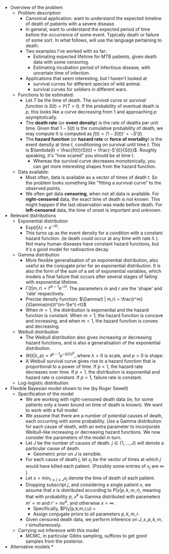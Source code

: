 * Overview of the problem
     * Problem description
         * Canonical application: want to understand the expected timeline of death of patients with a severe disease.
         * In general, want to understand the expected period of time before the occurrence of some event. Typically death or failure of some sort. In what follows, will use the language pertaining to death.
         * Two examples I've worked with so far:
             * Estimating expected lifetime for MTB patients, given death data with some censoring.
             * Estimating incubation period of infectious disease, with uncertain time of infection.
         * Applications that seem interesting, but I haven't looked at
             * survival curves for different species of wild animal.
             * survival curves for soldiers in different wars.
     * Functions to be estimated:
         * Let $T$ be the time of death. The *survival curve* or *survival function* is $S(t) = \mathbb{P}(T > t)$. If the probability of eventual death is $p$, this looks like a curve decreasing from 1 and approaching $p$ asymptotically.
         * The **death rate** (or **event density**)  is the rate of deaths per unit time. Given that $1 - S(t)$ is the cumulative probability of death, we may compute  It is computed as $f(t) = (1 - S(t))' = -S'(t)$.
         * The **hazard function** (or **hazard rate** or **force of mortality**) is the event density at time $t$, conditioning on survival until time $t$. This is $\lambda(t) = \frac{f(t)}{S(t)} = \frac{-S'(t)}{S(t)}$. Roughly speaking, it's "how scared" you should be at time $t$.
             * Whereas the survival curve decreases monotonically, you can get more interesting shapes from the hazard function.
     * Data available:
         * Most often, data is available as a vector of times of death $t$. So the problem looks something like "fitting a survival curve" to the observed points.
         * We often get data **censoring**, when not all data is available. For **right-censored** data, the exact time of death is not known. This might happen if the last observation was made before death. For **left-censored** data, the time of onset is important and unknown.
 * Relevant distributions
     * Exponential distribution
         * $\textrm{Exp}(t | \lambda) \propto e^{-\lambda t}$.
         * This turns up as the event density for a condition with a constant hazard function. (ie death could occur at any time with rate $\lambda$ ). Not many human diseases have constant hazard functions, but it's a good model for radioactive decay.
     * Gamma distribution
         * More flexible generalisation of an exponential distribution, also useful as the conjugate prior for an exponential distribution. It is also the form of the sum of a set of exponential variables, which models a final failure that occurs after several stages of failing with exponential lifetime.
         * $\Gamma(t | m, r) \propto t^{m-1} e^{-rt}$. The parameters $m$ and $r$ are the 'shape' and 'rate' respectively.
         * Precise density function: $\Gamma(t | m,r) = \frac{r^m}{\Gamma(m)}t^{m-1}e^{-rt}$
         * When $m=1$, the distribution is exponential and the hazard function is constant. When $m > 1$, the hazard function is concave and increasing, and when $m < 1$, the hazard function is convex and decreasing. 
     * Weibull distribution
         * The Weibull distribution also gives increasing or decreasing hazard functions, and is also a generalisation of the exponential distribution.
         * $W(t | \lambda, p) \propto t^{p-1} e^{-(t/\lambda)^p}$, where $\lambda > 0$ is scale, and $p > 0$ is shape.
         * A Weibull survival curve gives rise to a hazard function that is proportional to a power of time. If $p < 1$, the hazard rate decreases over time. If $p = 1$, the distribution is exponential and hazard rate is constant. If $p > 1$, failure rate is constant.
     * Log-logistic distribution
 * Flexible Bayesian model shown to me
   (by Roger Sewell)
     * Specification of the model
         * We are working with right-censored death data (ie, for some patients only a lower bound on time of death is known). We want to work with a full model
         * We assume that there are a number of potential causes of death, each occurring with some probability. Use a Gamma distribution for each cause of death, with an extra parameter to incorporate Weibull-like increasing or decreasing hazard functions. We now consider the parameters of the model in turn.
         * Let $J$ be the number of causes of death. $j \in \{1, ..., J\}$ will denote a particular cause of death.
             * Geometric prior on $J$ is sensible.
         * For each cause of death $j$, let $x_j$ be the vector of times at which  $j$ would have killed each patient. (Possibly some entries of $x_j$ are $\infty$ ).
         * Let $x = \min_{1 \leq j \leq J}x_j$ denote the time of death of each patient.
         * Dropping subscript $j$, and considering a single patient $x$, we assume that $x$ is distributed according to $P(x | p, k, m, r)$, meaning that with probability $p$, $x^k$ is Gamma distributed with parameters $m' = m$ and $r' = mr^k$, and otherwise $x  = \infty$.
             * Specifically, $P(y|p,k,m,r,u) = 
             * Assign conjugate priors to all parameters $p, k, m, r$.
         * Given censored death data, we perform inference on $J, x, p, k, m, r$ simultaneously.
     * Carrying out inference with this model
         * MCMC, in particular Gibbs sampling, suffices to get good samples from the posterior.
 * Alternative models
     * 
